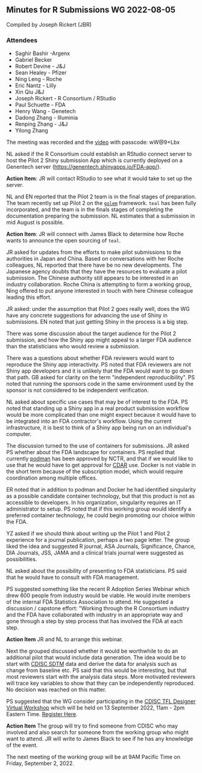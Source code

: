 ## Minutes for R Submissions WG 2022-08-05
Compiled by Joseph Rickert (JBR)

### Attendees 

* Saghir Bashir -Argenx
* Gabriel Becker
* Robert Devine - J&J 
* Sean Healey - Pfizer
* Ning Leng - Roche
* Eric Nantz - Lilly
* Xin Qiu J&J
* Joseph Rickert - R Consortium / RStudio
* Paul Schuette - FDA
* Henry Wang - Genetech
* Dadong Zhang - Illuminia
* Renping Zhang - J&J
* Yilong Zhang


The meeting was recorded and the [video](https://rstudio.zoom.us/rec/share/LUb3xNKOTGzzC3kzAmElw-ye0vvdcvalqDV9oRpEUaIHjaHzUdb9gBORXxhYjRPi.7jbqiKpboFOHCHpH) with passcode: wW@9+Lbx

NL asked if the R Consortium could establish an RStudio connect server to host the Pilot 2 Shiny submission App which is currently deployed on a Genentech server (https://genentech.shinyapps.io/FDA-app/). 

**Action Item**: JR will contact RStudio to see what it would take to set up the server.

NL and EN reported that the Pilot 2 team is in the final stages of preparation. The team recently set up Pilot 2 on the [`golem`](https://thinkr-open.github.io/golem/) framework. `teal` has been fully incorporated, and the team is in the finals stages of completing the documentation preparing the submission. NL estimates that a submission in mid August is possible.

**Action Item**: JR will connect with James Black to determine how Roche wants to announce the open sourcing of `teal`.

JR asked for updates from the efforts to make pilot submissions to the authorities in Japan and China. Based on conversations with her Roche colleagues, NL reported that there have be no new developments. The Japanese agency doubts that they have the resources to evaluate a pilot submission. The Chinese authority still appears to be interested in an industry collaboration. Roche China is attempting to form a working group, Ning offered to put anyone interested in touch with here Chinese colleague leading this effort.

JR asked: under the assumption that Pilot 2 goes really well, does the WG have any concrete suggestions for advancing the use of Shiny in submissions. EN noted that just getting Shiny in the process is a big step.

There was some discussion about the target audience for the Pilot 2 submission, and how the Shiny app might appeal to a larger FDA audience than the statisticians who would review a submission. 

There was a questions about whether FDA reviewers would want to reproduce the Shiny app interactivity. PS noted that FDA reviewers are not Shiny app developers and it is unlikely that the FDA would want to go down that path. GB asked for clarity on the term "independent reproducibility". PS noted that running the sponsors code in the same environment used by the sponsor is not considered to be independent verification.

NL asked about specific use cases that may be of interest to the FDA. PS noted that standing up a Shiny app in a real product submission workflow would be more complicated than one might expect because it would have to be integrated into an FDA contractor's workflow. Using the current infrastructure, it is best to think of a Shiny app being run on an individual's computer.

The discussion turned to the use of containers for submissions. JR asked PS whether about the FDA landscape for containers. PS replied that currently [podman](https://podman.io/) has been approved by NCTR, and that if we would like to use that he would have to get approval for [CDAR](https://www.fda.gov/about-fda/center-drug-evaluation-and-research-cder/cder-offices-and-divisions) use. Docker is not viable in the short term because of the subscription model, which would require coordination among multiple offices.

ER noted that in addition to podman and Docker he had identified singularity as a possible candidate container technology, but that this product is not as accessible to developers. In his organization, singularity requires an IT administrator to setup. PS noted that if this working group would identify a preferred container technology, he could begin promoting our choice within the FDA.

YZ asked if we should think about writing up the Pilot 1 and Pilot 2 experience for a journal publication, perhaps a two page letter. The group liked the idea and suggested R journal, ASA Journals, Significance, Chance, DIA Journals, JSS, JAMA and a clinical trials journal were suggested as possibilities.

NL asked about the possibility of presenting to FDA statisticians. PS said that he would have to consult with FDA management. 

PS suggested something like the recent R Adoption Series Webinar which drew 600 people from industry would be viable. He would invite members of the internal FDA Statistics Association to attend. He suggested a discussion / capstone effort: "Working through the R Consortium industry and the FDA have collaborated with industry in an appropriate way and gone through a step by step process that has involved the FDA at each step.

**Action Item** JR and NL to arrange this webinar.

Next the grouped discussed whether it would be worthwhile to do an additional pilot that would include data generation. The idea would be to start with [CDISC SDTM](https://www.cdisc.org/standards/foundational/sdtm) data and derive the data for analysis such as change from baseline etc. PS said that this would be interesting, but that most reviewers start with the analysis data steps. More motivated reviewers will trace key variables to show that they can be independently reproduced. No decision was reached on this matter.

PS suggested that the WG consider participating in the [CDISC TFL Designer Virtual Workshop](https://www.cdisc.org/events/webinar/tfl-designer-virtual-workshop) which will be held on 13 September 2022, 11am - 2pm Eastern Time. [Register Here](https://cdisc.zoom.us/webinar/register/WN__4u86BaeQImcA-U5tJ1pyQ).

**Action Item** The group will try to find someone from CDISC who may involved and also search for someone from the working group who might want to attend. JR will write to James Black to see if he has any knowledge of the event.

The next meeting of the working group will be at 9AM Pacific Time on Friday, September 2, 2022.
